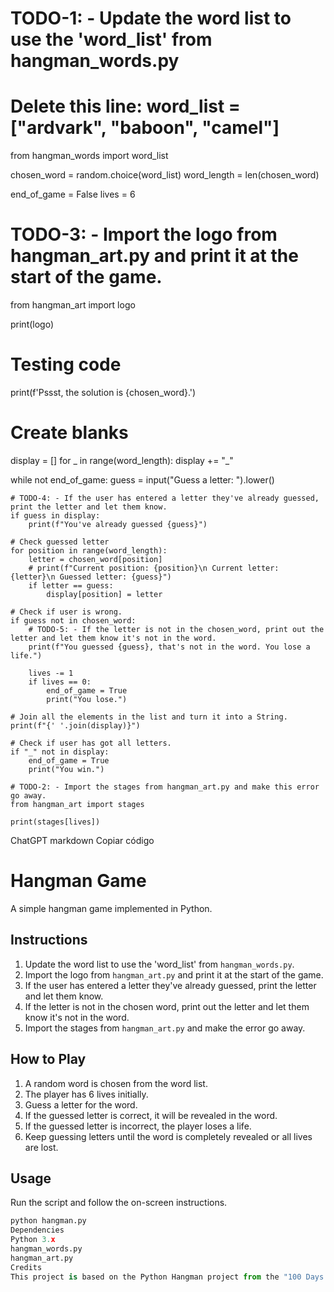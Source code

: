 # TODO-1: - Update the word list to use the 'word_list' from hangman_words.py
# Delete this line: word_list = ["ardvark", "baboon", "camel"]
from hangman_words import word_list

chosen_word = random.choice(word_list)
word_length = len(chosen_word)

end_of_game = False
lives = 6

# TODO-3: - Import the logo from hangman_art.py and print it at the start of the game.
from hangman_art import logo

print(logo)

# Testing code
print(f'Pssst, the solution is {chosen_word}.')

# Create blanks
display = []
for _ in range(word_length):
    display += "_"

while not end_of_game:
    guess = input("Guess a letter: ").lower()

    # TODO-4: - If the user has entered a letter they've already guessed, print the letter and let them know.
    if guess in display:
        print(f"You've already guessed {guess}")

    # Check guessed letter
    for position in range(word_length):
        letter = chosen_word[position]
        # print(f"Current position: {position}\n Current letter: {letter}\n Guessed letter: {guess}")
        if letter == guess:
            display[position] = letter

    # Check if user is wrong.
    if guess not in chosen_word:
        # TODO-5: - If the letter is not in the chosen_word, print out the letter and let them know it's not in the word.
        print(f"You guessed {guess}, that's not in the word. You lose a life.")

        lives -= 1
        if lives == 0:
            end_of_game = True
            print("You lose.")

    # Join all the elements in the list and turn it into a String.
    print(f"{' '.join(display)}")

    # Check if user has got all letters.
    if "_" not in display:
        end_of_game = True
        print("You win.")

    # TODO-2: - Import the stages from hangman_art.py and make this error go away.
    from hangman_art import stages

    print(stages[lives])
ChatGPT
markdown
Copiar código
# Hangman Game

A simple hangman game implemented in Python.

## Instructions

1. Update the word list to use the 'word_list' from `hangman_words.py`.
2. Import the logo from `hangman_art.py` and print it at the start of the game.
3. If the user has entered a letter they've already guessed, print the letter and let them know.
4. If the letter is not in the chosen word, print out the letter and let them know it's not in the word.
5. Import the stages from `hangman_art.py` and make the error go away.

## How to Play

1. A random word is chosen from the word list.
2. The player has 6 lives initially.
3. Guess a letter for the word.
4. If the guessed letter is correct, it will be revealed in the word.
5. If the guessed letter is incorrect, the player loses a life.
6. Keep guessing letters until the word is completely revealed or all lives are lost.

## Usage

Run the script and follow the on-screen instructions.

```python
python hangman.py
Dependencies
Python 3.x
hangman_words.py
hangman_art.py
Credits
This project is based on the Python Hangman project from the "100 Days of Code - The Complete Python Pro Bootcamp for 2021" by Dr. Angela Yu.
